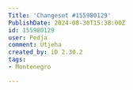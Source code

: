 ```yaml
---
Title: 'Changeset #155980129'
PublishDate: 2024-08-30T15:38:00Z
id: 155980129
user: Pedja
comment: Utjeha
created_by: iD 2.30.2
tags:
- Montenegro

---
```

